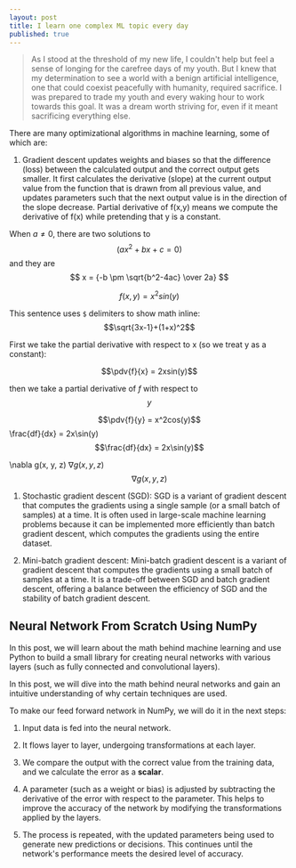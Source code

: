 ```yaml
---
layout: post
title: I learn one complex ML topic every day
published: true
---
```

<!-- MathJax -->

<script type="text/javascript"

  src="https://cdnjs.cloudflare.com/ajax/libs/mathjax/2.7.3/MathJax.js?config=TeX-AMS-MML_HTMLorMML">

</script>

> As I stood at the threshold of my new life, I couldn't help but feel a sense of longing for the carefree days of my youth. But I knew that my determination to see a world with a benign artificial intelligence, one that could coexist peacefully with humanity, required sacrifice. I was prepared to trade my youth and every waking hour to work towards this goal. It was a dream worth striving for, even if it meant sacrificing everything else.


There are many optimizational algorithms in machine learning, some of which are:

1. Gradient descent updates weights and biases so that the difference (loss) between the calculated output and the correct output gets smaller. It first calculates the derivative (slope) at the current output value from the function that is drawn from all previous value, and updates parameters such that the next output value is in the direction of the slope decrease.
Partial derivative of f(x,y) means we compute the derivative of f(x) while pretending that y is a constant.

When $a \ne 0$, there are two solutions to $$(ax^2 + bx + c = 0)$$ and they are 
$$ x = {-b \pm \sqrt{b^2-4ac} \over 2a} $$

$$f(x,y) = x^2sin(y)$$

This sentence uses `$` delimiters to show math inline:  $$\sqrt{3x-1}+(1+x)^2$$

First we take the partial derivative with respect to x (so we treat y as a constant):

$$\pdv{f}{x} = 2xsin(y)$$

then we take a partial derivative of $f$ with respect to $$y$$

$$\pdv{f}{y} = x^2cos(y)$$
\frac{df}{dx} = 2x\sin(y)
$$\frac{df}{dx} = 2x\sin(y)$$


\nabla g(x, y, z)
$\nabla g(x, y, z)$
$$\nabla g(x, y, z)$$

1. Stochastic gradient descent (SGD): SGD is a variant of gradient descent that computes the gradients using a single sample (or a small batch of samples) at a time. It is often used in large-scale machine learning problems because it can be implemented more efficiently than batch gradient descent, which computes the gradients using the entire dataset.


2. Mini-batch gradient descent: Mini-batch gradient descent is a variant of gradient descent that computes the gradients using a small batch of samples at a time. It is a trade-off between SGD and batch gradient descent, offering a balance between the efficiency of SGD and the stability of batch gradient descent.































## Neural Network From Scratch Using NumPy

In this post, we will learn about the math behind machine learning and use Python to build a small library for creating neural networks with various layers (such as fully connected and convolutional layers).

In this post, we will dive into the math behind neural networks and gain an intuitive understanding of why certain techniques are used.

To make our feed forward network in NumPy, we will do it in the next steps:

1. Input data is fed into the neural network.

2. It flows layer to layer, undergoing transformations at each layer.

3. We compare the output with the correct value from the training data, and we calculate the error as a **scalar**.

4. A parameter (such as a weight or bias) is adjusted by subtracting the derivative of the error with respect to the parameter. This helps to improve the accuracy of the network by modifying the transformations applied by the layers.

5. The process is repeated, with the updated parameters being used to generate new predictions or decisions. This continues until the network's performance meets the desired level of accuracy.
